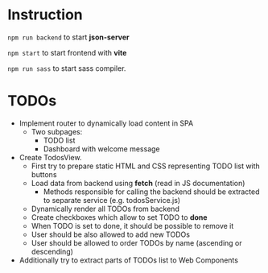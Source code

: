 # Instruction
`npm run backend`
to start **json-server**

`npm start`
to start frontend with **vite**

`npm run sass`
to start sass compiler.

# TODOs
- Implement router to dynamically load content in SPA
    - Two subpages:
        - TODO list
        - Dashboard with welcome message
- Create TodosView.
    - First try to prepare static HTML and CSS representing TODO list with buttons
    - Load data from backend using **fetch** (read in JS documentation)
        - Methods responsible for calling the backend should be extracted to separate service (e.g. todosService.js)
    - Dynamically render all TODOs from backend
    - Create checkboxes which allow to set TODO to **done**
    - When TODO is set to done, it should be possible to remove it
    - User should be also allowed to add new TODOs
    - User should be allowed to order TODOs by name (ascending or descending)
- Additionally try to extract parts of TODOs list to Web Components

